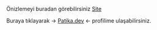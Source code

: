 Önizlemeyi buradan görebilirsiniz [Site](https://burakkalay.github.io/Kodluyoruz-FrontEnd/HTML/Odev_1/index.html)

Buraya tıklayarak -> [Patika.dev](https://app.patika.dev/brkkly09) <- profilime ulaşabilirsiniz.